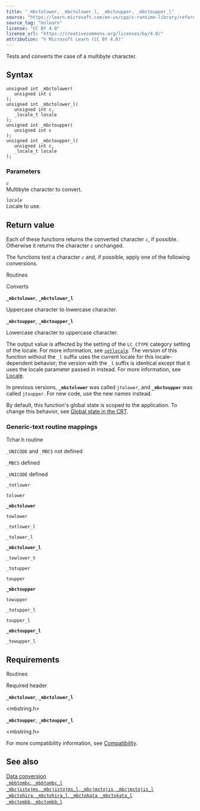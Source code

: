 ```yaml
---
title: "_mbctolower, _mbctolower_l, _mbctoupper, _mbctoupper_l"
source: "https://learn.microsoft.com/en-us/cpp/c-runtime-library/reference/mbctolower-mbctolower-l-mbctoupper-mbctoupper-l?view=msvc-170"
source_tag: "mslearn"
license: "CC BY 4.0"
license_url: "https://creativecommons.org/licenses/by/4.0/"
attribution: "© Microsoft Learn (CC BY 4.0)"
---
```

Tests and converts the case of a multibyte character.

## Syntax

```
unsigned int _mbctolower(
   unsigned int c
);
unsigned int _mbctolower_l(
   unsigned int c,
   _locale_t locale
);
unsigned int _mbctoupper(
   unsigned int c
);
unsigned int _mbctoupper_l(
   unsigned int c,
   _locale_t locale
);
```

### Parameters

_`c`_  
Multibyte character to convert.

_`locale`_  
Locale to use.

## Return value

Each of these functions returns the converted character _`c`_, if possible. Otherwise it returns the character _`c`_ unchanged.

The functions test a character _`c`_ and, if possible, apply one of the following conversions.

Routines

Converts

**`_mbctolower`**, **`_mbctolower_l`**

Uppercase character to lowercase character.

**`_mbctoupper`**, **`_mbctoupper_l`**

Lowercase character to uppercase character.

The output value is affected by the setting of the `LC_CTYPE` category setting of the locale. For more information, see [`setlocale`](https://learn.microsoft.com/en-us/cpp/c-runtime-library/reference/setlocale-wsetlocale?view=msvc-170). The version of this function without the `_l` suffix uses the current locale for this locale-dependent behavior; the version with the `_l` suffix is identical except that it uses the locale parameter passed in instead. For more information, see [Locale](https://learn.microsoft.com/en-us/cpp/c-runtime-library/locale?view=msvc-170).

In previous versions, **`_mbctolower`** was called `jtolower`, and **`_mbctoupper`** was called `jtoupper`. For new code, use the new names instead.

By default, this function's global state is scoped to the application. To change this behavior, see [Global state in the CRT](https://learn.microsoft.com/en-us/cpp/c-runtime-library/global-state?view=msvc-170).

### Generic-text routine mappings

Tchar.h routine

`_UNICODE` and `_MBCS` not defined

`_MBCS` defined

`_UNICODE` defined

`_totlower`

`tolower`

**`_mbctolower`**

`towlower`

`_totlower_l`

`_tolower_l`

**`_mbctolower_l`**

`_towlower_t`

`_totupper`

`toupper`

**`_mbctoupper`**

`towupper`

`_totupper_l`

`toupper_l`

**`_mbctoupper_l`**

`_towupper_l`

## Requirements

Routines

Required header

**`_mbctolower`**, **`_mbctolower_l`**

<mbstring.h>

**`_mbctoupper`**, **`_mbctoupper_l`**

<mbstring.h>

For more compatibility information, see [Compatibility](https://learn.microsoft.com/en-us/cpp/c-runtime-library/compatibility?view=msvc-170).

## See also

[Data conversion](https://learn.microsoft.com/en-us/cpp/c-runtime-library/data-conversion?view=msvc-170)  
[`_mbbtombc`, `_mbbtombc_l`](https://learn.microsoft.com/en-us/cpp/c-runtime-library/reference/mbbtombc-mbbtombc-l?view=msvc-170)  
[`_mbcjistojms`, `_mbcjistojms_l`, `_mbcjmstojis`, `_mbcjmstojis_l`](https://learn.microsoft.com/en-us/cpp/c-runtime-library/reference/mbcjistojms-mbcjistojms-l-mbcjmstojis-mbcjmstojis-l?view=msvc-170)  
[`_mbctohira`, `_mbctohira_l`, `_mbctokata`, `_mbctokata_l`](https://learn.microsoft.com/en-us/cpp/c-runtime-library/reference/mbctohira-mbctohira-l-mbctokata-mbctokata-l?view=msvc-170)  
[`_mbctombb`, `_mbctombb_l`](https://learn.microsoft.com/en-us/cpp/c-runtime-library/reference/mbctombb-mbctombb-l?view=msvc-170)
